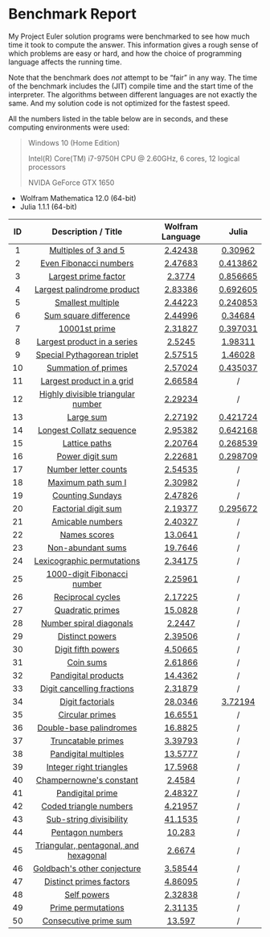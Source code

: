 # Benchmark Report

My Project Euler solution programs were bench­marked to see how much time it took to compute the answer.
This information gives a rough sense of which problems are easy or hard, and how the choice of program­ming language affects the running time.

Note that the benchmark does *not* attempt to be “fair” in any way.
The time of the benchmark includes the (JIT) compile time and the start time of the interpreter.
The algorithms between different languages are not exactly the same.
And my solution code is not optimized for the fastest speed.

All the numbers listed in the table below are in seconds, and these computing environments were used:

> Windows 10 (Home Edition)
>
> Intel(R) Core(TM) i7-9750H CPU @ 2.60GHz, 6 cores, 12 logical processors
>
> NVIDA GeForce GTX 1650

* Wolfram Mathematica 12.0 (64-bit)
* Julia 1.1.1 (64-bit)

| ID | Description / Title | Wolfram Language | Julia |
|:--:|:-------------------:|:----------------:|:-----:|
| 1 | [Multiples of 3 and 5](https://github.com/miRoox/ProjectEuler/blob/master/1.%20Multiples%20of%203%20and%205/README.md) | [2.42438](https://github.com/miRoox/ProjectEuler/blob/master/1.%20Multiples%20of%203%20and%205/1.wl) | [0.30962](https://github.com/miRoox/ProjectEuler/blob/master/1.%20Multiples%20of%203%20and%205/1.jl) |
| 2 | [Even Fibonacci numbers](https://github.com/miRoox/ProjectEuler/blob/master/2.%20Even%20Fibonacci%20numbers/README.md) | [2.47683](https://github.com/miRoox/ProjectEuler/blob/master/2.%20Even%20Fibonacci%20numbers/2.wl) | [0.413862](https://github.com/miRoox/ProjectEuler/blob/master/2.%20Even%20Fibonacci%20numbers/2.jl) |
| 3 | [Largest prime factor](https://github.com/miRoox/ProjectEuler/blob/master/3.%20Largest%20prime%20factor/README.md) | [2.3774](https://github.com/miRoox/ProjectEuler/blob/master/3.%20Largest%20prime%20factor/3.wl) | [0.856665](https://github.com/miRoox/ProjectEuler/blob/master/3.%20Largest%20prime%20factor/3.jl) |
| 4 | [Largest palindrome product](https://github.com/miRoox/ProjectEuler/blob/master/4.%20Largest%20palindrome%20product/README.md) | [2.83386](https://github.com/miRoox/ProjectEuler/blob/master/4.%20Largest%20palindrome%20product/4.wl) | [0.692605](https://github.com/miRoox/ProjectEuler/blob/master/4.%20Largest%20palindrome%20product/4.jl) |
| 5 | [Smallest multiple](https://github.com/miRoox/ProjectEuler/blob/master/5.%20Smallest%20multiple/README.md) | [2.44223](https://github.com/miRoox/ProjectEuler/blob/master/5.%20Smallest%20multiple/5.wl) | [0.240853](https://github.com/miRoox/ProjectEuler/blob/master/5.%20Smallest%20multiple/5.jl) |
| 6 | [Sum square difference](https://github.com/miRoox/ProjectEuler/blob/master/6.%20Sum%20square%20difference/README.md) | [2.44996](https://github.com/miRoox/ProjectEuler/blob/master/6.%20Sum%20square%20difference/6.wl) | [0.34684](https://github.com/miRoox/ProjectEuler/blob/master/6.%20Sum%20square%20difference/6.jl) |
| 7 | [10001st prime](https://github.com/miRoox/ProjectEuler/blob/master/7.%2010001st%20prime/README.md) | [2.31827](https://github.com/miRoox/ProjectEuler/blob/master/7.%2010001st%20prime/7.wl) | [0.397031](https://github.com/miRoox/ProjectEuler/blob/master/7.%2010001st%20prime/7.jl) |
| 8 | [Largest product in a series](https://github.com/miRoox/ProjectEuler/blob/master/8.%20Largest%20product%20in%20a%20series/README.md) | [2.5245](https://github.com/miRoox/ProjectEuler/blob/master/8.%20Largest%20product%20in%20a%20series/8.wl) | [1.98311](https://github.com/miRoox/ProjectEuler/blob/master/8.%20Largest%20product%20in%20a%20series/8.jl) |
| 9 | [Special Pythagorean triplet](https://github.com/miRoox/ProjectEuler/blob/master/9.%20Special%20Pythagorean%20triplet/README.md) | [2.57515](https://github.com/miRoox/ProjectEuler/blob/master/9.%20Special%20Pythagorean%20triplet/9.wl) | [1.46028](https://github.com/miRoox/ProjectEuler/blob/master/9.%20Special%20Pythagorean%20triplet/9.jl) |
| 10 | [Summation of primes](https://github.com/miRoox/ProjectEuler/blob/master/10.%20Summation%20of%20primes/README.md) | [2.57024](https://github.com/miRoox/ProjectEuler/blob/master/10.%20Summation%20of%20primes/10.wl) | [0.435037](https://github.com/miRoox/ProjectEuler/blob/master/10.%20Summation%20of%20primes/10.jl) |
| 11 | [Largest product in a grid](https://github.com/miRoox/ProjectEuler/blob/master/11.%20Largest%20product%20in%20a%20grid/README.md) | [2.66584](https://github.com/miRoox/ProjectEuler/blob/master/11.%20Largest%20product%20in%20a%20grid/11.wl) | / |
| 12 | [Highly divisible triangular number](https://github.com/miRoox/ProjectEuler/blob/master/12.%20Highly%20divisible%20triangular%20number/README.md) | [2.29234](https://github.com/miRoox/ProjectEuler/blob/master/12.%20Highly%20divisible%20triangular%20number/12.wl) | / |
| 13 | [Large sum](https://github.com/miRoox/ProjectEuler/blob/master/13.%20Large%20sum/README.md) | [2.27192](https://github.com/miRoox/ProjectEuler/blob/master/13.%20Large%20sum/13.wl) | [0.421724](https://github.com/miRoox/ProjectEuler/blob/master/13.%20Large%20sum/13.jl) |
| 14 | [Longest Collatz sequence](https://github.com/miRoox/ProjectEuler/blob/master/14.%20Longest%20Collatz%20sequence/README.md) | [2.95382](https://github.com/miRoox/ProjectEuler/blob/master/14.%20Longest%20Collatz%20sequence/14.wl) | [0.642168](https://github.com/miRoox/ProjectEuler/blob/master/14.%20Longest%20Collatz%20sequence/14.jl) |
| 15 | [Lattice paths](https://github.com/miRoox/ProjectEuler/blob/master/15.%20Lattice%20paths/README.md) | [2.20764](https://github.com/miRoox/ProjectEuler/blob/master/15.%20Lattice%20paths/15.wl) | [0.268539](https://github.com/miRoox/ProjectEuler/blob/master/15.%20Lattice%20paths/15.jl) |
| 16 | [Power digit sum](https://github.com/miRoox/ProjectEuler/blob/master/16.%20Power%20digit%20sum/README.md) | [2.22681](https://github.com/miRoox/ProjectEuler/blob/master/16.%20Power%20digit%20sum/16.wl) | [0.298709](https://github.com/miRoox/ProjectEuler/blob/master/16.%20Power%20digit%20sum/16.jl) |
| 17 | [Number letter counts](https://github.com/miRoox/ProjectEuler/blob/master/17.%20Number%20letter%20counts/README.md) | [2.54535](https://github.com/miRoox/ProjectEuler/blob/master/17.%20Number%20letter%20counts/17.wl) | / |
| 18 | [Maximum path sum I](https://github.com/miRoox/ProjectEuler/blob/master/18.%20Maximum%20path%20sum%20I/README.md) | [2.30982](https://github.com/miRoox/ProjectEuler/blob/master/18.%20Maximum%20path%20sum%20I/18.wl) | / |
| 19 | [Counting Sundays](https://github.com/miRoox/ProjectEuler/blob/master/19.%20Counting%20Sundays/README.md) | [2.47826](https://github.com/miRoox/ProjectEuler/blob/master/19.%20Counting%20Sundays/19.wl) | / |
| 20 | [Factorial digit sum](https://github.com/miRoox/ProjectEuler/blob/master/20.%20Factorial%20digit%20sum/README.md) | [2.19377](https://github.com/miRoox/ProjectEuler/blob/master/20.%20Factorial%20digit%20sum/20.wl) | [0.295672](https://github.com/miRoox/ProjectEuler/blob/master/20.%20Factorial%20digit%20sum/20.jl) |
| 21 | [Amicable numbers](https://github.com/miRoox/ProjectEuler/blob/master/21.%20Amicable%20numbers/README.md) | [2.40327](https://github.com/miRoox/ProjectEuler/blob/master/21.%20Amicable%20numbers/21.wl) | / |
| 22 | [Names scores](https://github.com/miRoox/ProjectEuler/blob/master/22.%20Names%20scores/README.md) | [13.0641](https://github.com/miRoox/ProjectEuler/blob/master/22.%20Names%20scores/22.wl) | / |
| 23 | [Non-abundant sums](https://github.com/miRoox/ProjectEuler/blob/master/23.%20Non-abundant%20sums/README.md) | [19.7646](https://github.com/miRoox/ProjectEuler/blob/master/23.%20Non-abundant%20sums/23.wl) | / |
| 24 | [Lexicographic permutations](https://github.com/miRoox/ProjectEuler/blob/master/24.%20Lexicographic%20permutations/README.md) | [2.34175](https://github.com/miRoox/ProjectEuler/blob/master/24.%20Lexicographic%20permutations/24.wl) | / |
| 25 | [1000-digit Fibonacci number](https://github.com/miRoox/ProjectEuler/blob/master/25.%201000-digit%20Fibonacci%20number/README.md) | [2.25961](https://github.com/miRoox/ProjectEuler/blob/master/25.%201000-digit%20Fibonacci%20number/25.wl) | / |
| 26 | [Reciprocal cycles](https://github.com/miRoox/ProjectEuler/blob/master/26.%20Reciprocal%20cycles/README.md) | [2.17225](https://github.com/miRoox/ProjectEuler/blob/master/26.%20Reciprocal%20cycles/26.wl) | / |
| 27 | [Quadratic primes](https://github.com/miRoox/ProjectEuler/blob/master/27.%20Quadratic%20primes/README.md) | [15.0828](https://github.com/miRoox/ProjectEuler/blob/master/27.%20Quadratic%20primes/27.wl) | / |
| 28 | [Number spiral diagonals](https://github.com/miRoox/ProjectEuler/blob/master/28.%20Number%20spiral%20diagonals/README.md) | [2.2447](https://github.com/miRoox/ProjectEuler/blob/master/28.%20Number%20spiral%20diagonals/28.wl) | / |
| 29 | [Distinct powers](https://github.com/miRoox/ProjectEuler/blob/master/29.%20Distinct%20powers/README.md) | [2.39506](https://github.com/miRoox/ProjectEuler/blob/master/29.%20Distinct%20powers/29.wl) | / |
| 30 | [Digit fifth powers](https://github.com/miRoox/ProjectEuler/blob/master/30.%20Digit%20fifth%20powers/README.md) | [4.50665](https://github.com/miRoox/ProjectEuler/blob/master/30.%20Digit%20fifth%20powers/30.wl) | / |
| 31 | [Coin sums](https://github.com/miRoox/ProjectEuler/blob/master/31.%20Coin%20sums/README.md) | [2.61866](https://github.com/miRoox/ProjectEuler/blob/master/31.%20Coin%20sums/31.wl) | / |
| 32 | [Pandigital products](https://github.com/miRoox/ProjectEuler/blob/master/32.%20Pandigital%20products/README.md) | [14.4362](https://github.com/miRoox/ProjectEuler/blob/master/32.%20Pandigital%20products/32.wl) | / |
| 33 | [Digit cancelling fractions](https://github.com/miRoox/ProjectEuler/blob/master/33.%20Digit%20cancelling%20fractions/README.md) | [2.31879](https://github.com/miRoox/ProjectEuler/blob/master/33.%20Digit%20cancelling%20fractions/33.wl) | / |
| 34 | [Digit factorials](https://github.com/miRoox/ProjectEuler/blob/master/34.%20Digit%20factorials/README.md) | [28.0346](https://github.com/miRoox/ProjectEuler/blob/master/34.%20Digit%20factorials/34.wl) | [3.72194](https://github.com/miRoox/ProjectEuler/blob/master/34.%20Digit%20factorials/34.jl) |
| 35 | [Circular primes](https://github.com/miRoox/ProjectEuler/blob/master/35.%20Circular%20primes/README.md) | [16.6551](https://github.com/miRoox/ProjectEuler/blob/master/35.%20Circular%20primes/35.wl) | / |
| 36 | [Double-base palindromes](https://github.com/miRoox/ProjectEuler/blob/master/36.%20Double-base%20palindromes/README.md) | [16.8825](https://github.com/miRoox/ProjectEuler/blob/master/36.%20Double-base%20palindromes/36.wl) | / |
| 37 | [Truncatable primes](https://github.com/miRoox/ProjectEuler/blob/master/37.%20Truncatable%20primes/README.md) | [3.39793](https://github.com/miRoox/ProjectEuler/blob/master/37.%20Truncatable%20primes/37.wl) | / |
| 38 | [Pandigital multiples](https://github.com/miRoox/ProjectEuler/blob/master/38.%20Pandigital%20multiples/README.md) | [13.5777](https://github.com/miRoox/ProjectEuler/blob/master/38.%20Pandigital%20multiples/38.wl) | / |
| 39 | [Integer right triangles](https://github.com/miRoox/ProjectEuler/blob/master/39.%20Integer%20right%20triangles/README.md) | [17.5968](https://github.com/miRoox/ProjectEuler/blob/master/39.%20Integer%20right%20triangles/39.wl) | / |
| 40 | [Champernowne's constant](https://github.com/miRoox/ProjectEuler/blob/master/40.%20Champernowne%27s%20constant/README.md) | [2.4584](https://github.com/miRoox/ProjectEuler/blob/master/40.%20Champernowne%27s%20constant/40.wl) | / |
| 41 | [Pandigital prime](https://github.com/miRoox/ProjectEuler/blob/master/41.%20Pandigital%20prime/README.md) | [2.48327](https://github.com/miRoox/ProjectEuler/blob/master/41.%20Pandigital%20prime/41.wl) | / |
| 42 | [Coded triangle numbers](https://github.com/miRoox/ProjectEuler/blob/master/42.%20Coded%20triangle%20numbers/README.md) | [4.21957](https://github.com/miRoox/ProjectEuler/blob/master/42.%20Coded%20triangle%20numbers/42.wl) | / |
| 43 | [Sub-string divisibility](https://github.com/miRoox/ProjectEuler/blob/master/43.%20Sub-string%20divisibility/README.md) | [41.1535](https://github.com/miRoox/ProjectEuler/blob/master/43.%20Sub-string%20divisibility/43.wl) | / |
| 44 | [Pentagon numbers](https://github.com/miRoox/ProjectEuler/blob/master/44.%20Pentagon%20numbers/README.md) | [10.283](https://github.com/miRoox/ProjectEuler/blob/master/44.%20Pentagon%20numbers/44.wl) | / |
| 45 | [Triangular, pentagonal, and hexagonal](https://github.com/miRoox/ProjectEuler/blob/master/45.%20Triangular%2C%20pentagonal%2C%20and%20hexagonal/README.md) | [2.6674](https://github.com/miRoox/ProjectEuler/blob/master/45.%20Triangular%2C%20pentagonal%2C%20and%20hexagonal/45.wl) | / |
| 46 | [Goldbach's other conjecture](https://github.com/miRoox/ProjectEuler/blob/master/46.%20Goldbach%27s%20other%20conjecture/README.md) | [3.58544](https://github.com/miRoox/ProjectEuler/blob/master/46.%20Goldbach%27s%20other%20conjecture/46.wl) | / |
| 47 | [Distinct primes factors](https://github.com/miRoox/ProjectEuler/blob/master/47.%20Distinct%20primes%20factors/README.md) | [4.86095](https://github.com/miRoox/ProjectEuler/blob/master/47.%20Distinct%20primes%20factors/47.wl) | / |
| 48 | [Self powers](https://github.com/miRoox/ProjectEuler/blob/master/48.%20Self%20powers/README.md) | [2.32838](https://github.com/miRoox/ProjectEuler/blob/master/48.%20Self%20powers/48.wl) | / |
| 49 | [Prime permutations](https://github.com/miRoox/ProjectEuler/blob/master/49.%20Prime%20permutations/README.md) | [2.31135](https://github.com/miRoox/ProjectEuler/blob/master/49.%20Prime%20permutations/49.wl) | / |
| 50 | [Consecutive prime sum](https://github.com/miRoox/ProjectEuler/blob/master/50.%20Consecutive%20prime%20sum/README.md) | [13.597](https://github.com/miRoox/ProjectEuler/blob/master/50.%20Consecutive%20prime%20sum/50.wl) | / |
